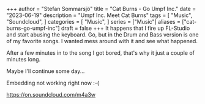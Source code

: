 +++
author = "Stefan Sommarsjö"
title = "Cat Burns - Go Umpf Inc."
date = "2023-06-19"
description = "Umpf Inc. Meet Cat Burns"
tags = [
    "Music",
	"Soundcloud",
]
categories = [
    "Music",
]
series = ["Music"]
aliases = ["cat-burns-go-umpf-inc"]
draft = false
+++
It happens that I fire up FL-Studio and start abusing the keyboard.
Go, but in the Drum and Bass version is one of my favorite songs. I wanted mess around with it and see what happened.

After a few minutes in to the song I got bored, that's why it just a couple of minutes long.

Maybe I'll continue some day...
<!--more-->
Embedding not working right now :-(

https://on.soundcloud.com/m4a3w








